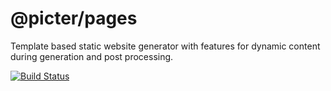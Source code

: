 # @picter/pages

Template based static website generator with features for dynamic content during generation and post processing.

[![Build Status](https://travis-ci.org/picter/frontier.svg?branch=master)](https://travis-ci.org/picter/frontier)
